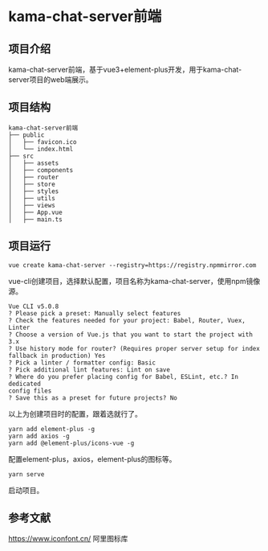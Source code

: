 # kama-chat-server前端
## 项目介绍
kama-chat-server前端，基于vue3+element-plus开发，用于kama-chat-server项目的web端展示。

## 项目结构
```
kama-chat-server前端
├── public
│   ├── favicon.ico
│   └── index.html
├── src
│   ├── assets
│   ├── components
│   ├── router
│   ├── store
│   ├── styles
│   ├── utils
│   ├── views
│   ├── App.vue
│   ├── main.ts
```


## 项目运行
```shell
vue create kama-chat-server --registry=https://registry.npmmirror.com
```
vue-cli创建项目，选择默认配置，项目名称为kama-chat-server，使用npm镜像源。


```
Vue CLI v5.0.8
? Please pick a preset: Manually select features
? Check the features needed for your project: Babel, Router, Vuex, Linter 
? Choose a version of Vue.js that you want to start the project with 3.x
? Use history mode for router? (Requires proper server setup for index 
fallback in production) Yes
? Pick a linter / formatter config: Basic
? Pick additional lint features: Lint on save
? Where do you prefer placing config for Babel, ESLint, etc.? In dedicated 
config files
? Save this as a preset for future projects? No
```
以上为创建项目时的配置，跟着选就行了。

```shell
yarn add element-plus -g
yarn add axios -g
yarn add @element-plus/icons-vue -g
```
配置element-plus，axios，element-plus的图标等。

```shell
yarn serve
```
启动项目。


## 参考文献
https://www.iconfont.cn/ 阿里图标库

